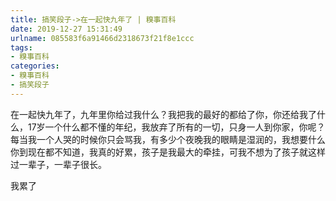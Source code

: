 ```yaml
---
title: 搞笑段子->在一起快九年了 | 糗事百科
date: 2019-12-27 15:31:49
urlname: 085583f6a91466d2318673f21f8e1ccc
tags: 
- 糗事百科
categories:
- 糗事百科
- 搞笑段子
---
```

在一起快九年了，九年里你给过我什么？我把我的最好的都给了你，你还给我了什么，17岁一个什么都不懂的年纪，我放弃了所有的一切，只身一人到你家，你呢？每当我一个人哭的时候你只会骂我，有多少个夜晚我的眼睛是湿润的，我想要什么你到现在都不知道，我真的好累，孩子是我最大的牵挂，可我不想为了孩子就这样过一辈子，一辈子很长。

我累了


